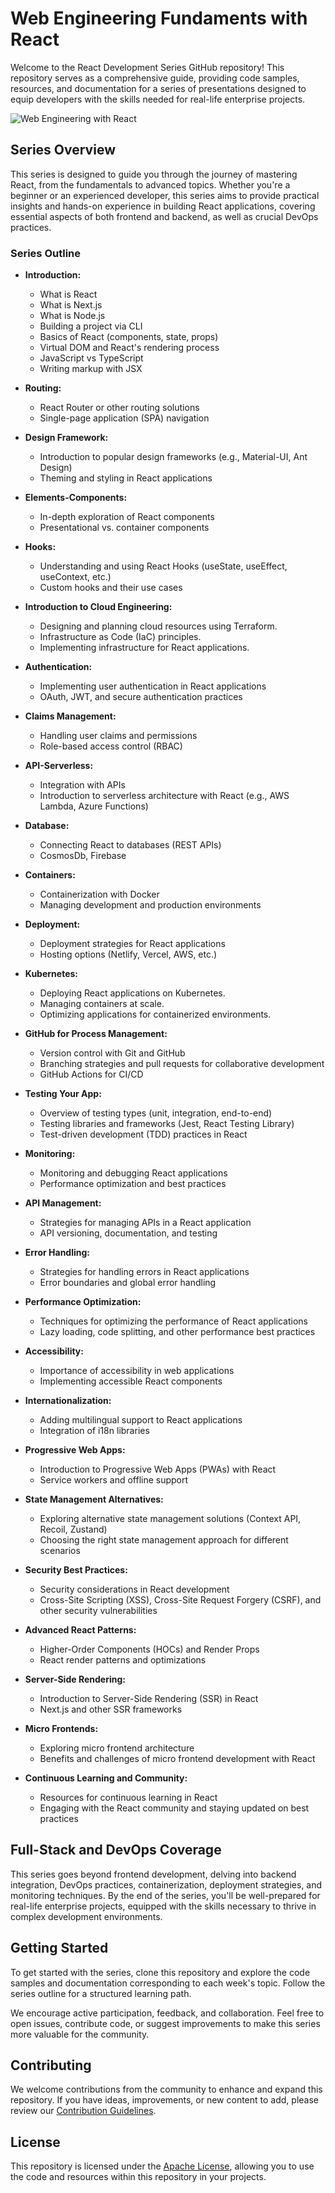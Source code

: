 # Web Engineering Fundaments with React

Welcome to the React Development Series GitHub repository! This repository serves as a comprehensive guide, providing code samples, resources, and documentation for a series of presentations designed to equip developers with the skills needed for real-life enterprise projects.

![Web Engineering with React](./images/ozkary-web-engineering.jpg "Web Engineering with React")


## Series Overview

This series is designed to guide you through the journey of mastering React, from the fundamentals to advanced topics. Whether you're a beginner or an experienced developer, this series aims to provide practical insights and hands-on experience in building React applications, covering essential aspects of both frontend and backend, as well as crucial DevOps practices.

### Series Outline

- **Introduction:**
  - What is React
  - What is Next.js
  - What is Node.js
  - Building a project via CLI
  - Basics of React (components, state, props)
  - Virtual DOM and React's rendering process
  - JavaScript vs TypeScript
  - Writing markup with JSX
  
- **Routing:**
  - React Router or other routing solutions
  - Single-page application (SPA) navigation

- **Design Framework:**
  - Introduction to popular design frameworks (e.g., Material-UI, Ant Design)
  - Theming and styling in React applications

- **Elements-Components:**
  - In-depth exploration of React components
  - Presentational vs. container components

- **Hooks:**
  - Understanding and using React Hooks (useState, useEffect, useContext, etc.)
  - Custom hooks and their use cases

- **Introduction to Cloud Engineering:**
    - Designing and planning cloud resources using Terraform.
    - Infrastructure as Code (IaC) principles.
    - Implementing infrastructure for React applications.

- **Authentication:**
  - Implementing user authentication in React applications
  - OAuth, JWT, and secure authentication practices

- **Claims Management:**
  - Handling user claims and permissions
  - Role-based access control (RBAC)

- **API-Serverless:**
  - Integration with APIs
  - Introduction to serverless architecture with React (e.g., AWS Lambda, Azure Functions)

- **Database:**
  - Connecting React to databases (REST APIs)
  - CosmosDb, Firebase

- **Containers:**
  - Containerization with Docker
  - Managing development and production environments

- **Deployment:**
  - Deployment strategies for React applications
  - Hosting options (Netlify, Vercel, AWS, etc.)

- **Kubernetes:**
    - Deploying React applications on Kubernetes.
    - Managing containers at scale.
    - Optimizing applications for containerized environments.

- **GitHub for Process Management:**
  - Version control with Git and GitHub
  - Branching strategies and pull requests for collaborative development
  - GitHub Actions for CI/CD

- **Testing Your App:**
  - Overview of testing types (unit, integration, end-to-end)
  - Testing libraries and frameworks (Jest, React Testing Library)
  - Test-driven development (TDD) practices in React

- **Monitoring:**
  - Monitoring and debugging React applications
  - Performance optimization and best practices

- **API Management:**
  - Strategies for managing APIs in a React application
  - API versioning, documentation, and testing

- **Error Handling:**
  - Strategies for handling errors in React applications
  - Error boundaries and global error handling

- **Performance Optimization:**
  - Techniques for optimizing the performance of React applications
  - Lazy loading, code splitting, and other performance best practices

- **Accessibility:**
  - Importance of accessibility in web applications
  - Implementing accessible React components

- **Internationalization:**
  - Adding multilingual support to React applications
  - Integration of i18n libraries

- **Progressive Web Apps:**
  - Introduction to Progressive Web Apps (PWAs) with React
  - Service workers and offline support

- **State Management Alternatives:**
  - Exploring alternative state management solutions (Context API, Recoil, Zustand)
  - Choosing the right state management approach for different scenarios

- **Security Best Practices:**
  - Security considerations in React development
  - Cross-Site Scripting (XSS), Cross-Site Request Forgery (CSRF), and other security vulnerabilities

- **Advanced React Patterns:**
  - Higher-Order Components (HOCs) and Render Props
  - React render patterns and optimizations

- **Server-Side Rendering:**
  - Introduction to Server-Side Rendering (SSR) in React
  - Next.js and other SSR frameworks

- **Micro Frontends:**
  - Exploring micro frontend architecture
  - Benefits and challenges of micro frontend development with React

- **Continuous Learning and Community:**
  - Resources for continuous learning in React
  - Engaging with the React community and staying updated on best practices

## Full-Stack and DevOps Coverage

This series goes beyond frontend development, delving into backend integration, DevOps practices, containerization, deployment strategies, and monitoring techniques. By the end of the series, you'll be well-prepared for real-life enterprise projects, equipped with the skills necessary to thrive in complex development environments.

## Getting Started

To get started with the series, clone this repository and explore the code samples and documentation corresponding to each week's topic. Follow the series outline for a structured learning path.

We encourage active participation, feedback, and collaboration. Feel free to open issues, contribute code, or suggest improvements to make this series more valuable for the community.

## Contributing

We welcome contributions from the community to enhance and expand this repository. If you have ideas, improvements, or new content to add, please review our [Contribution Guidelines](./CONTRIBUTING.md).

## License

This repository is licensed under the [Apache License](./LICENSE), allowing you to use the code and resources within this repository in your projects.

